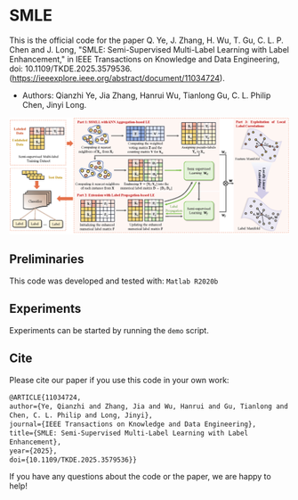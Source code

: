 # SMLE
This is the official code for the paper Q. Ye, J. Zhang, H. Wu, T. Gu, C. L. P. Chen and J. Long, "SMLE: Semi-Supervised Multi-Label Learning with Label Enhancement," in IEEE Transactions on Knowledge and Data Engineering, doi: 10.1109/TKDE.2025.3579536. (https://ieeexplore.ieee.org/abstract/document/11034724).

- Authors: Qianzhi Ye, Jia Zhang, Hanrui Wu, Tianlong Gu, C. L. Philip Chen, Jinyi Long.

![An illustration of the proposed SMLE method.](framework.png)

## Preliminaries
This code was developed and tested with: `Matlab R2020b`

## Experiments
Experiments can be started by running the `demo` script.

## Cite
Please cite our paper if you use this code in your own work:

    @ARTICLE{11034724,
    author={Ye, Qianzhi and Zhang, Jia and Wu, Hanrui and Gu, Tianlong and Chen, C. L. Philip and Long, Jinyi},
    journal={IEEE Transactions on Knowledge and Data Engineering}, 
    title={SMLE: Semi-Supervised Multi-Label Learning with Label Enhancement}, 
    year={2025},
    doi={10.1109/TKDE.2025.3579536}}

If you have any questions about the code or the paper, we are happy to help!
